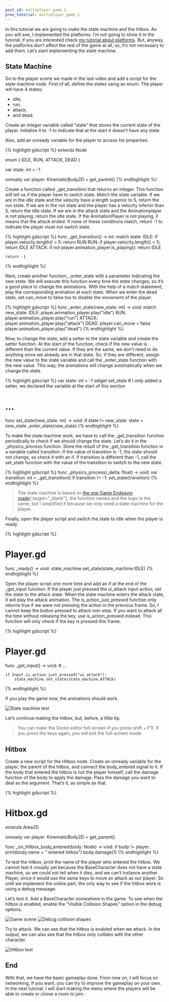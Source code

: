 ```yaml
---
post_id: multiplayer_game_2
prev_tutorial: multiplayer_game_1
---
```


In this tutorial we are going to make the state machine and the hitbox. As you will see, I implemented the platforms. I’m not going to show it in the tutorial, if you are interested check [my tutorial about platforms](https://mateusai.github.io/godot/2022/06/03/how-to-make-platforms.html). But, anyway, the platforms don’t affect the rest of the game at all, so, it’s not necessary to add them. Let’s start implementing the state machine.

<!--more-->

## State Machine

Go to the player scene we made in the last video and add a script for the state machine node. First of all, define the states using an enum. The player will have 4 states:
* idle,
* run,
* attack,
* and dead.

Create an integer variable called “state” that stores the current state of the player. Initialize it to -1 to indicate that at the start it doesn’t have any state.

Also, add an onready variable for the player to access his properties.

{% highlight gdscript %}
extends Node

enum {
    IDLE,
    RUN,
    ATTACK,
    DEAD
}

var state: int = -1

onready var player: KinematicBody2D = get_parent()
{% endhighlight %}

Create a function called _get_transition that returns an integer. This function will tell us if the player have to switch state. Match the state variable. If we are in the idle state and the velocity have a length superior to 5, return the run state. If we are in the run state and the player has a velocity inferior than 5, return the idle state. If we are in the attack state and the Animationplayer is not playing, return the idle state. If the AnimationPlayer is not playing, it means that the attack ended. If none of these conditions match, return -1 to indicate the player must not switch state.

{% highlight gdscript %}
func _get_transition() -> int:
    match state:
        IDLE:
            if player.velocity.length() > 5:
                return RUN
        RUN:
            if player.velocity.length() < 5:
                return IDLE
        ATTACK:
            if not player.animation_player.is_playing():
                return IDLE
				
    return -1
{% endhighlight %}

Next, create another function, _enter_state with a parameter indicating the new state. We will execute this function every time the state changes, so it’s a good place to change the animations. With the help of a match statement, play the corresponding animation at each state. When we enter the dead state, set can_move to false too to disable the movement of the player.

{% highlight gdscript %}
func _enter_state(new_state: int) -> void:
    match new_state:
        IDLE:
            player.animation_player.play("idle")
        RUN:
            player.animation_player.play("run")
        ATTACK:
            player.animation_player.play("attack")
        DEAD:
            player.can_move = false
            player.animation_player.play("dead")
{% endhighlight %}

Now, to change the state, add a setter to the state variable and create the setter function. At the start of the function, check if the new value is different than the current value. If they are the same, we don’t need to do anything since we already are in that state. So, if they are different, assign the new value to the state variable and call the _enter_state function with the new value. This way, the animations will change automatically when we change the state.

{% highlight gdscript %}
var state: int = -1 setget set_state # I only added a setter, we declared the variable at the start of this section

# ...

func set_state(new_state: int) -> void:
    if state != new_state:
        state = new_state
        _enter_state(new_state)
{% endhighlight %}

To make the state machine work, we have to call the _get_transition function periodically to check if we should change the state. Let’s do it in the _physics_process function. Store the result of the _get_transition function in a variable called transition. If the value of transition is -1, the state should not change, so check it with an if. If transition is different than -1, call the set_state function with the value of the transition to switch to the new state.

{% highlight gdscript %}
func _physics_process(_delta: float) -> void:
    var transition: int = _get_transition()
    if transition != -1:
        set_state(transition)
{% endhighlight %}

> The state machine is based on [the one Game Endeavor made](https://www.youtube.com/watch?v=BNU8xNRk_oU&t=320s){:target="_blank"}, the function names and the logic is the same, but I simplified it because we only need a state machine for the player.

Finally, open the player script and switch the state to idle when the player is ready.

{% highlight gdscript %}
# Player.gd

func _ready() -> void:
    state_machine.set_state(state_machine.IDLE)
{% endhighlight %}

Open the player script one more time and add an if at the end of the _get_input function. If  the player just pressed the ui_attack input action, set the state to the attack state. When the state machine enters the attack state, it will play the attack animation. The is_action_just_pressed function only returns true if we were not pressing the action in the previous frame. So, I cannot keep the button pressed to attack non-stop. If you want to attack all the time without releasing the key, use is_action_pressed instead. This function will only check if the key is pressed this frame.

{% highlight gdscript %}
# Player.gd

func _get_input() -> void:
    # ...
		
    if Input.is_action_just_pressed("ui_attack"):
        state_machine.set_state(state_machine.ATTACK)
{% endhighlight %}

If you play the game now, the animations should work.

![State machine test](/assets/images/godot/multiplayer_game/2/state_machine_test.gif)

Let’s continue making the hitbox, but, before, a little tip.


> You can make the Godot editor full-screen if you press shift + F11. If you press the keys again, you will exit the full-screen mode.


## Hitbox

Create a new script for the Hitbox node. Create an onready variable for the player, the parent of the hitbox, and connect the body_entered signal to it. If the body that entered the hitbox is not the player himself, call the damage function of the body to apply the damage. Pass the damage you want to deal as the argument. That’s it, as simple as that.

{% highlight gdscript %}
# Hitbox.gd

extends Area2D

onready var player: KinematicBody2D = get_parent()


func _on_Hitbox_body_entered(body: Node) -> void:
    if body != player:
        print(body.name + " entered hitbox")
        body.damage(1)
{% endhighlight %}

To test the hitbox, print the name of the player who entered the hitbox. We cannot test it visually yet because the BaseCharacter does not have a state machine, so we could not tell when it dies, and we can’t instance another Player, since it would use the same keys to move an attack as our player. So until we implement the online part, the only way to see if the hitbox work is using a debug message.

Let’s test it. Add a BaseCharacter somewhere in the game. To see when the hitbox is enabled, enable the “Visible Collision Shapes” option in the debug options.

![Game scene](/assets/images/godot/multiplayer_game/2/game_scene.jpg)
![Debug collision shapes](/assets/images/godot/multiplayer_game/2/debug_collision_shapes.jpg)

Try to attack. We can see that the hitbox is enabled when we attack. In the output, we can also see that the hitbox only collides with the other character.

![Hitbox test](/assets/images/godot/multiplayer_game/2/hitbox_test.gif)


## End

With that, we have the basic gameplay done. From now on, I will focus on networking, if you want, you can try to improve the gameplay on your own. In the next tutorial, I will start making the menu where the players will be able to create or chose a room to join.